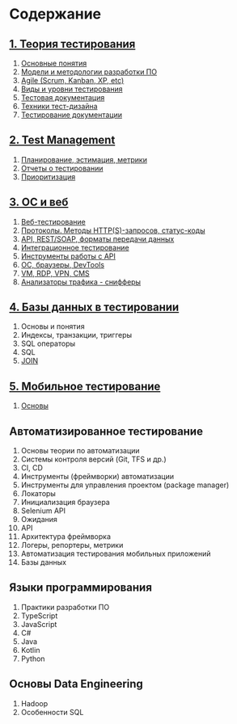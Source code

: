 # Содержание

## [1. Теория тестирования](001.%20Testing-Theory)
1. [Основные понятия](001.%20Testing-Theory/001.%20Basic-concepts-of-testing.md)
2. [Модели и методологии разработки ПО](001.%20Testing-Theory/002.%20Types-and-levels-of-testing.md)
3. [Agile (Scrum, Kanban, XP, etc)](001.%20Testing-Theory/003.%20Software-development-models-and-methodologies.md)
4. [Виды и уровни тестирования](001.%20Testing-Theory/004.%20Test-documentation.md)
5. [Тестовая документация](001.%20Testing-Theory/005.%20Agile-(Scrum,-Kanban,-XP,-etc.).md)
6. [Техники тест-дизайна](001.%20Testing-Theory/006.%20Test-design-techniques.md)
7. [Тестирование документации](001.%20Testing-Theory/007.%20Testing-documentation.md)

## [2. Test Management](002.%20Test-Management)
1. [Планирование, эстимация, метрики](002.%20Test-Management/001.%20Planning,-estimation,-metrics.md)
2. [Отчеты о тестировании](002.%20Test-Management/002.%20Test-reports.md)
3. [Приоритизация](002.%20Test-Management/003.%20Prioritization.md)

## [3. ОС и веб](003.%20OS-and-web)
1. [Веб-тестирование](003.%20OS-and-web/001.%20Web-testing.md)
2. [Протоколы. Методы HTTP(S)-запросов, статус-коды](003.%20OS-and-web/002.%20Protocols.-HTTP(S)-request-methods,-status-codes.md)
3. [API, REST/SOAP, форматы передачи данных](003.%20OS-and-web/003.%20API,-RESTSOAP,-data-transfer-formats.md)
4. [Интеграционное тестирование](003.%20OS-and-web/004.%20Integration-testing.md)
5. [Инструменты работы с API](003.%20OS-and-web/005.%20API-tools.md)
6. [ОС, браузеры, DevTools](003.%20OS-and-web/006.%20OS,-browsers,-DevTools.md)
7. [VM, RDP, VPN, CMS](003.%20OS-and-web/007.%20VM,-RDP,-VPN,-CMS.md)
8. [Анализаторы трафика - снифферы](003.%20OS-and-web/008.%20Traffic-analyzers---sniffers.md)

## [4. Базы данных в тестировании](004.%20Databases-in-testing)
1. Основы и понятия
2. Индексы, транзакции, триггеры
3. SQL операторы
4. SQL
5. [JOIN](004.%20Databases-in-testing/005.%20JOIN.md)

## [5. Мобильное тестирование](005.%20Mobile-testing)
1. [Основы](005.%20Mobile-testing/001.%20Basics.md)

## Автоматизированное тестирование
1. Основы теории по автоматизации
2. Системы контроля версий (Git, TFS и др.)
3. CI, CD
4. Инструменты (фреймворки) автоматизации
5. Инструменты для управления проектом (package manager)
6. Локаторы
7. Инициализация браузера
8. Selenium API
9. Ожидания
10. API
11. Архитектура фреймворка
12. Логеры, репортеры, метрики
13. Автоматизация тестирования мобильных приложений
14. Базы данных

## Языки программирования
1. Практики разработки ПО
2. TypeScript
3. JavaScript
4. C#
5. Java
6. Kotlin
7. Python

## Основы Data Engineering
1. Hadoop
2. Особенности SQL
